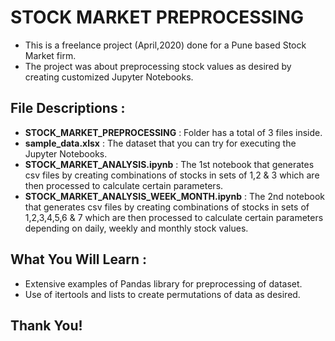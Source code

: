 # STOCK MARKET PREPROCESSING
- This is a freelance project (April,2020) done for a Pune based Stock Market firm.
- The project was about preprocessing stock values as desired by creating customized Jupyter Notebooks.

## File Descriptions : 
- **STOCK_MARKET_PREPROCESSING** : Folder has a total of 3 files inside.
- **sample_data.xlsx** : The dataset that you can try for executing the Jupyter Notebooks.
- **STOCK_MARKET_ANALYSIS.ipynb** : The 1st notebook that generates csv files by creating combinations of stocks in sets of 1,2 & 3 which are then processed to calculate certain parameters.
- **STOCK_MARKET_ANALYSIS_WEEK_MONTH.ipynb** : The 2nd notebook that generates csv files by creating combinations of stocks in sets of 1,2,3,4,5,6 & 7 which are then processed to calculate certain parameters depending on daily, weekly and monthly stock values.

## What You Will Learn :
- Extensive examples of Pandas library for preprocessing of dataset.
- Use of itertools and lists to create permutations of data as desired.

## Thank You! 
